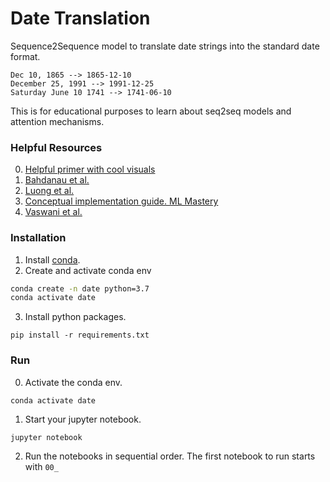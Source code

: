 # Date Translation
Sequence2Sequence model to translate date strings into the standard date format.
```
Dec 10, 1865 --> 1865-12-10
December 25, 1991 --> 1991-12-25
Saturday June 10 1741 --> 1741-06-10
```
This is for educational purposes to learn about seq2seq models and attention mechanisms.

### Helpful Resources
0. [Helpful primer with cool visuals](https://distill.pub/2016/augmented-rnns/)
1. [Bahdanau et al.](https://arxiv.org/pdf/1409.0473.pdf)
2. [Luong et al.](https://arxiv.org/pdf/1508.04025.pdf)
3. [Conceptual implementation guide. ML Mastery](https://machinelearningmastery.com/how-does-attention-work-in-encoder-decoder-recurrent-neural-networks/)
4. [Vaswani et al.](https://papers.nips.cc/paper/7181-attention-is-all-you-need.pdf)

### Installation
1. Install <a href="https://docs.conda.io/en/latest/">conda</a>.
2. Create and activate conda env
```bash
conda create -n date python=3.7
conda activate date
```
3. Install python packages.
```
pip install -r requirements.txt
```

### Run
0. Activate the conda env.
```
conda activate date
```
1. Start your jupyter notebook.
```
jupyter notebook
```
2. Run the notebooks in sequential order. The first notebook to run starts with `00_`

